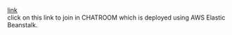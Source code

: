 [link](http://chatroom-env.eba-k2ny8d3f.ap-south-1.elasticbeanstalk.com/)
<br>click on this link to join in CHATROOM which is deployed using AWS Elastic Beanstalk.
